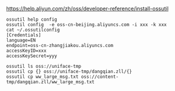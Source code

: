 https://help.aliyun.com/zh/oss/developer-reference/install-ossutil


```shell
ossutil help config
ossutil config  -e oss-cn-beijing.aliyuncs.com -i xxx -k xxx
cat ~/.ossutilconfig
[Credentials]
language=EN
endpoint=oss-cn-zhangjiakou.aliyuncs.com
accessKeyID=xxx
accessKeySecret=yyy

ossutil ls oss://uniface-tmp
ossutil cp {} oss://uniface-tmp/dangqian.zll/{}
ossutil cp ww_large_msg.txt oss://content-tmp/dangqian.zll/ww_large_msg.txt
```

